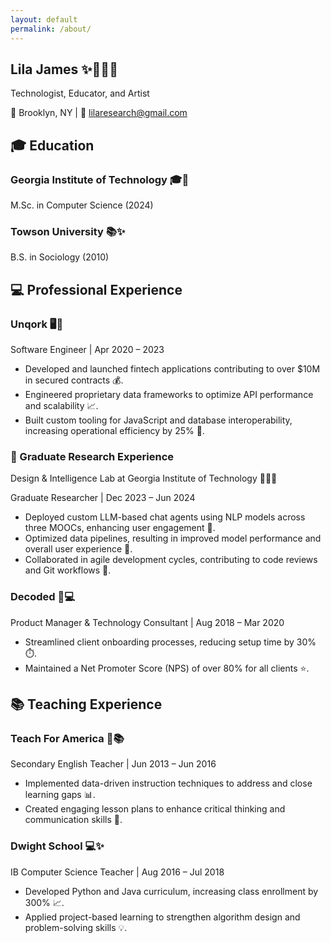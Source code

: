 ```yaml
---
layout: default
permalink: /about/
---
```


<head>
  <link rel="stylesheet" href="../assets/css/styles.css">
</head>
<section class="step">
  <div class="container">
    <div class="header">
      <h1>Lila James <span class="emoji">✨👩‍💻🌙</span></h1>
      <p>Technologist, Educator, and Artist</p>
      <p>📍 Brooklyn, NY | 📧 <a href="mailto:lilaresearch@gmail.com">lilaresearch@gmail.com</a></p>
    </div>
  </div>
</section>
<section class="step">
  <div class="container">
    <div class="section-header">
      <h2>🎓 Education</h2>
    </div>
    <div class="content">
      <h3>Georgia Institute of Technology <span class="emoji">🎓🌟</span></h3>
      <p>M.Sc. in Computer Science (2024)</p>
      <h3>Towson University <span class="emoji">📚✨</span></h3>
      <p>B.S. in Sociology (2010)</p>
    </div>
  </div>
</section>

<section class="section">
  <div class="container">
    <div class="section-header">
      <h2>💻 Professional Experience</h2>
    </div>
    <div class="step">
      <h3>Unqork <span class="emoji">🖥️🌙</span></h3>
      <p>Software Engineer | Apr 2020 – 2023</p>
      <ul>
        <li>Developed and launched fintech applications contributing to over $10M in secured contracts 💰.</li>
        <li>Engineered proprietary data frameworks to optimize API performance and scalability 📈.</li>
        <li>Built custom tooling for JavaScript and database interoperability, increasing operational efficiency by 25% 🔧.</li>
      </ul>
    </div>
  </div>
</section>
<section class="step">
  <div class="container">
      <h3>🔬 Graduate Research Experience</h3>
    </div>
    <div class="content">
      <p>Design & Intelligence Lab at Georgia Institute of Technology <span class="emoji">🧑‍💻✨</span></p>
      <p>Graduate Researcher | Dec 2023 – Jun 2024</p>
      <ul>
        <li>Deployed custom LLM-based chat agents using NLP models across three MOOCs, enhancing user engagement 💬.</li>
        <li>Optimized data pipelines, resulting in improved model performance and overall user experience 🚀.</li>
        <li>Collaborated in agile development cycles, contributing to code reviews and Git workflows 🔄.</li>
      </ul>
  </div>
</section>

<section class="step">
    <div class="content">
      <h3>Decoded <span class="emoji">🔮💻</span></h3>
      <p>Product Manager & Technology Consultant | Aug 2018 – Mar 2020</p>
      <ul>
        <li>Streamlined client onboarding processes, reducing setup time by 30% ⏱️.</li>
        <li>Maintained a Net Promoter Score (NPS) of over 80% for all clients ⭐.</li>
      </ul>
    </div>
</section>

<section class="section">
    <div class="section-header">
      <h2>📚 Teaching Experience</h2>
    </div>
    <div class='step'>
      <h3>Teach For America <span class="emoji">🌸📚</span></h3>
      <p>Secondary English Teacher | Jun 2013 – Jun 2016</p>
      <ul>
        <li>Implemented data-driven instruction techniques to address and close learning gaps 📊.</li>
        <li>Created engaging lesson plans to enhance critical thinking and communication skills 📝.</li>
      </ul>
      </div>
      <div class='step'>
      <h3>Dwight School <span class="emoji">💻✨</span></h3>
      <p>IB Computer Science Teacher | Aug 2016 – Jul 2018</p>
      <ul>
        <li>Developed Python and Java curriculum, increasing class enrollment by 300% 📈.</li>
        <li>Applied project-based learning to strengthen algorithm design and problem-solving skills 💡.</li>
      </ul>
      </div>
